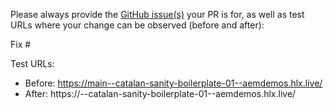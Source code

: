 Please always provide the [GitHub issue(s)](../issues) your PR is for, as well as test URLs where your change can be observed (before and after):

Fix #<gh-issue-id>

Test URLs:
- Before: https://main--catalan-sanity-boilerplate-01--aemdemos.hlx.live/
- After: https://<branch>--catalan-sanity-boilerplate-01--aemdemos.hlx.live/
